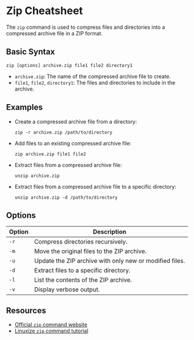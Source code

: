 # Zip Cheatsheet

The `zip` command is used to compress files and directories into a compressed archive file in a ZIP format.

## Basic Syntax

```
zip [options] archive.zip file1 file2 directory1
```

- `archive.zip`: The name of the compressed archive file to create.
- `file1`, `file2`, `directory1`: The files and directories to include in the archive.

## Examples

- Create a compressed archive file from a directory:

  ```
  zip -r archive.zip /path/to/directory
  ```

- Add files to an existing compressed archive file:

  ```
  zip archive.zip file1 file2
  ```

- Extract files from a compressed archive file:

  ```
  unzip archive.zip
  ```

- Extract files from a compressed archive file to a specific directory:

  ```
  unzip archive.zip -d /path/to/directory
  ```

## Options

| Option | Description |
| ------ | ----------- |
| `-r` | Compress directories recursively. |
| `-m` | Move the original files to the ZIP archive. |
| `-u` | Update the ZIP archive with only new or modified files. |
| `-d` | Extract files to a specific directory. |
| `-l` | List the contents of the ZIP archive. |
| `-v` | Display verbose output. |

## Resources

- [Official `zip` command website](https://infozip.sourceforge.io/)
- [Linuxize `zip` command tutorial](https://linuxize.com/post/how-to-zip-files-and-directories-in-linux/)

